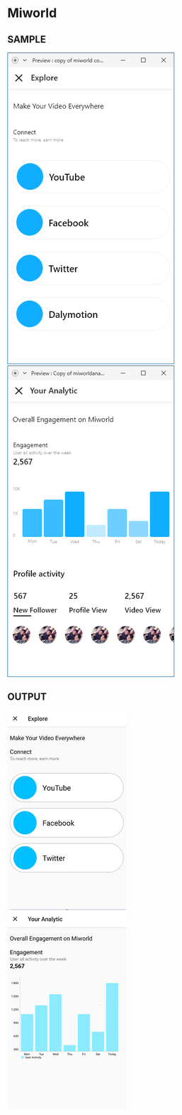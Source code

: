 # Miworld

## SAMPLE

![Connect](images/sample/miworld_connect.PNG) ![Analysis](images/sample/miworld_analysis.PNG)


## OUTPUT

![Connect](images/output/miworld_connect.png) ![Analysis](images/output/miworld_analysis.png)